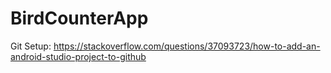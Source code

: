 # BirdCounterApp

Git Setup: https://stackoverflow.com/questions/37093723/how-to-add-an-android-studio-project-to-github
